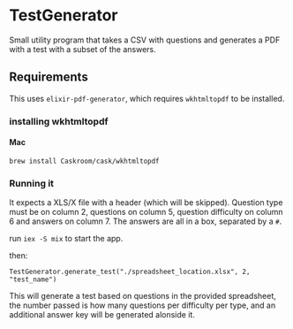 # TestGenerator

Small utility program that takes a CSV with questions and generates a PDF with a test with a subset of the answers.

## Requirements

This uses `elixir-pdf-generator`, which requires `wkhtmltopdf` to be installed.

### installing wkhtmltopdf

#### Mac

`brew install Caskroom/cask/wkhtmltopdf`

### Running it

It expects a XLS/X file with a header (which will be skipped).
Question type must be on column 2, questions on column 5, question difficulty on column 6 and answers on column 7.
The answers are all in a box, separated by a `#`.

run `iex -S mix` to start the app.

then:

`TestGenerator.generate_test("./spreadsheet_location.xlsx", 2, "test_name")`

This will generate a test based on questions in the provided spreadsheet, the number passed is how many questions per difficulty per type, and an additional answer key will be generated alonside it.
